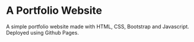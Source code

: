 # A Portfolio Website
A simple portfolio website made with HTML, CSS, Bootstrap and Javascript. Deployed using Github Pages.
